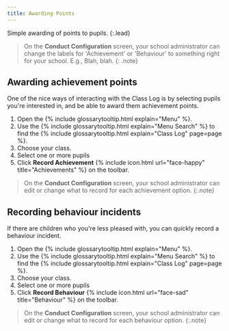 ```yaml
---
title: Awarding Points
---
```

Simple awarding of points to pupils.
{:.lead}

> On the **Conduct Configuration** screen, your school administrator can change the labels for 'Achievement' or 'Behaviour' to something right for your school. E.g., Blah, blah.
{: .note}

## Awarding achievement points

One of the nice ways of interacting with the Class Log is by selecting pupils you're interested in, and be able to award them achievement points.

1. Open the {% include glossarytooltip.html explain="Menu" %}.
2. Use the {% include glossarytooltip.html explain="Menu Search" %} to find the {% include glossarytooltip.html explain="Class Log" page=page %}.
3. Choose your class.
4. Select one or more pupils
5. Click **Record Achievement** {% include icon.html url="face-happy" title="Achievements" %} on the toolbar.

> On the **Conduct Configuration** screen, your school administrator can edit or change what to record for each achievement option.
{:.note}

## Recording behaviour incidents

If there are children who you're less pleased with, you can quickly record a behaviour incident.

1. Open the {% include glossarytooltip.html explain="Menu" %}.
1. Use the {% include glossarytooltip.html explain="Menu Search" %} to find the {% include glossarytooltip.html explain="Class Log" page=page %}.
1. Choose your class.
1. Select one or more pupils
1. Click **Record Behaviour** {% include icon.html url="face-sad" title="Behaviour" %} on the toolbar.

> On the **Conduct Configuration** screen, your school administrator can edit or change what to record for each behaviour option.
{:.note}